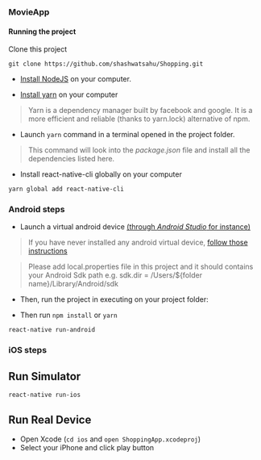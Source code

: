 ### MovieApp

#### Running the project

Clone this project

`git clone https://github.com/shashwatsahu/Shopping.git `

- [Install NodeJS](https://nodejs.org/en/) on your computer.

- [Install yarn](https://yarnpkg.com/en/docs/install) on your computer

> Yarn is a dependency manager built by facebook and google. It is a more efficient and reliable (thanks to yarn.lock) alternative of npm.

- Launch ``` yarn ``` command in a terminal opened in the project folder.
> This command will look into the *package.json* file and install all the dependencies listed here.

- Install react-native-cli globally on your computer
```
yarn global add react-native-cli
```

### Android steps

- Launch a virtual android device [(through *Android Studio* for instance)](https://developer.android.com/studio/run/managing-avds.html#viewing)

> If you have never installed any android virtual device, [follow those instructions](https://developer.android.com/studio/run/managing-avds.html#createavd)

> Please add local.properties file in this project and it should contains your Android Sdk path 
> e.g. sdk.dir = /Users/${folder name}/Library/Android/sdk

- Then, run the project in executing on your project folder:

- Then run `npm install` or `yarn`

```
react-native run-android
```

### iOS steps

## Run Simulator

```
react-native run-ios
```

## Run Real Device

- Open Xcode (`cd ios` and `open ShoppingApp.xcodeproj`)
- Select your iPhone and click play button

